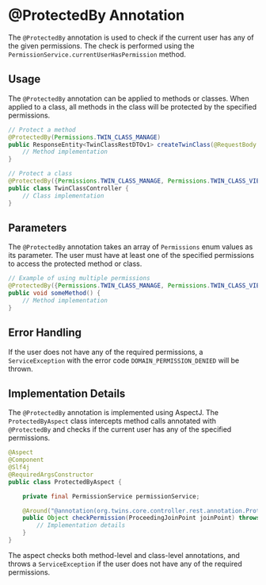 # @ProtectedBy Annotation

The `@ProtectedBy` annotation is used to check if the current user has any of the given permissions. The check is
performed using the `PermissionService.currentUserHasPermission` method.

## Usage

The `@ProtectedBy` annotation can be applied to methods or classes. When applied to a class, all methods in the class
will be protected by the specified permissions.

```java
// Protect a method
@ProtectedBy(Permissions.TWIN_CLASS_MANAGE)
public ResponseEntity<TwinClassRestDTOv1> createTwinClass(@RequestBody TwinClassRestDTOv1 twinClassDTO) {
    // Method implementation
}

// Protect a class
@ProtectedBy({Permissions.TWIN_CLASS_MANAGE, Permissions.TWIN_CLASS_VIEW})
public class TwinClassController {
    // Class implementation
}
```

## Parameters

The `@ProtectedBy` annotation takes an array of `Permissions` enum values as its parameter. The user must have at least
one of the specified permissions to access the protected method or class.

```java
// Example of using multiple permissions
@ProtectedBy({Permissions.TWIN_CLASS_MANAGE, Permissions.TWIN_CLASS_VIEW})
public void someMethod() {
    // Method implementation
}
```

## Error Handling

If the user does not have any of the required permissions, a `ServiceException` with the error code
`DOMAIN_PERMISSION_DENIED` will be thrown.

## Implementation Details

The `@ProtectedBy` annotation is implemented using AspectJ. The `ProtectedByAspect` class intercepts method calls
annotated with `@ProtectedBy` and checks if the current user has any of the specified permissions.

```java
@Aspect
@Component
@Slf4j
@RequiredArgsConstructor
public class ProtectedByAspect {

    private final PermissionService permissionService;

    @Around("@annotation(org.twins.core.controller.rest.annotation.ProtectedBy) || @within(org.twins.core.controller.rest.annotation.ProtectedBy)")
    public Object checkPermission(ProceedingJoinPoint joinPoint) throws Throwable {
        // Implementation details
    }
}
```

The aspect checks both method-level and class-level annotations, and throws a `ServiceException` if the user does not
have any of the required permissions.
